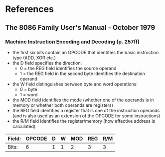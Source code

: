 # References

## The 8086 Family User's Manual - October 1979

### Machine Instruction Encoding and Decoding (p. 257ff)

- the first six bits contain an OPCODE that identifies the basic instruction type (ADD, XOR etc.)
- the D field specifies the direction:
  - 0 = the REG field identifies the source operand
  - 1 = the REG field in the second byte identifies the destination operand
- the W field distinguishes between byte and word operations:
  - 0 = byte
  - 1 = word
- the MOD field identifies the mode (whether one of the operands is in memory or whether both operands are registers)
- the REG field identifies a register that is one of the instruction operands (and is also used as an extension of the OPCODE for some instructions)
- the R/M field identifies the register/memory (how effective address is calculated)

| Field: | OPCODE | D   | W   | MOD | REG | R/M |
| ------ | ------ | --- | --- | --- | --- | --- |
| Bits:  | 6      | 1   | 1   | 2   | 3   | 3   |
